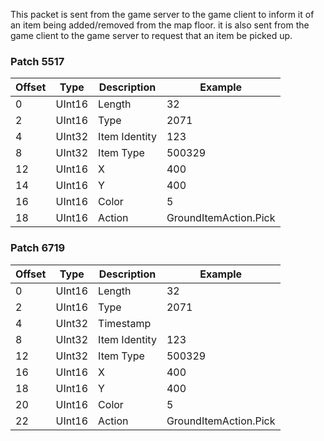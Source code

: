 This packet is sent from the game server to the game client to inform it of an item being added/removed from the map floor. it is also sent from the game client to the game server to request that an item be picked up.

### Patch 5517

| Offset | Type | Description | Example |
| -------- | -------- | -------- | -------- |
| 0 | UInt16 | Length | 32 |
| 2 | UInt16 | Type | 2071 |
| 4 | UInt32 | Item Identity | 123 |
| 8 | UInt32 | Item Type | 500329 |
| 12 | UInt16 | X | 400 |
| 14 | UInt16 | Y | 400 |
| 16 | UInt16 | Color | 5 |
| 18 | UInt16 | Action | GroundItemAction.Pick |

### Patch 6719

| Offset | Type | Description | Example |
| -------- | -------- | -------- | -------- |
| 0 | UInt16 | Length | 32 |
| 2 | UInt16 | Type | 2071 |
| 4 | UInt32 | Timestamp |  |
| 8 | UInt32 | Item Identity | 123 |
| 12 | UInt32 | Item Type | 500329 |
| 16 | UInt16 | X | 400 |
| 18 | UInt16 | Y | 400 |
| 20 | UInt16 | Color | 5 |
| 22 | UInt16 | Action | GroundItemAction.Pick |
